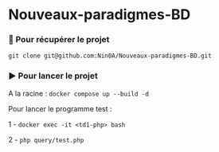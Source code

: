 # Nouveaux-paradigmes-BD

### 🚀 Pour récupérer le projet

`git clone git@github.com:Nin0A/Nouveaux-paradigmes-BD.git`

### ▶️ Pour lancer le projet

A la racine : `docker compose up --build -d`

Pour lancer le programme test :

1 - `docker exec -it <td1-php> bash`

2 - `php query/test.php`
